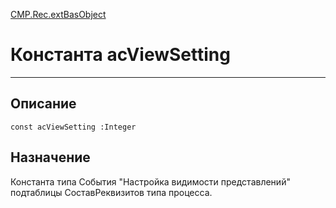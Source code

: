 ﻿---
Link: CMP.Rec.extBasObject.@acViewSetting
---

<!---  Навигация
[Имя проекта](#) :
-->
[CMP.Rec.extBasObject](Default)

# Константа acViewSetting
---

## Описание

    const acViewSetting :Integer

<!--
## Аргументы{#Args}

### Аргумент1

Описание аргумента 1
-->

## Назначение

Константа типа События "Настройка видимости представлений" подтаблицы СоставРеквизитов типа процесса.

<!--
## Пример

    acViewSetting...
-->


